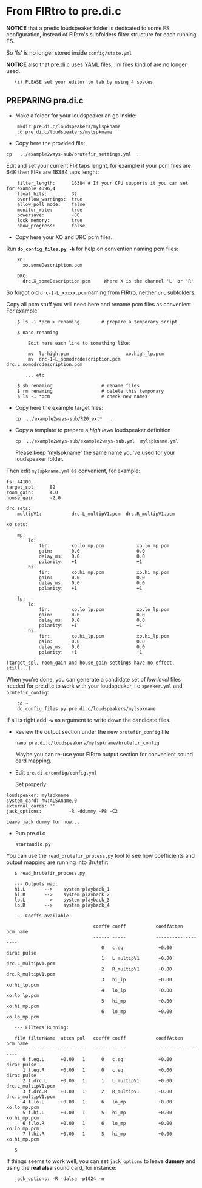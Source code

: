 # From FIRtro to pre.di.c

**NOTICE** that a predic loudspeaker folder is dedicated to some FS configuration, instead of FIRtro's subfolders filter structure for each running FS.

So 'fs' is no longer stored inside `config/state.yml`

**NOTICE** also that pre.di.c uses YAML files, .ini files kind of are no longer used.

       (i) PLEASE set your editor to tab by using 4 spaces

## PREPARING pre.di.c

- Make a folder for your loudspeaker an go inside:

```
    mkdir pre.di.c/loudspeakers/mylspkname
    cd pre.di.c/loudspeakers/mylspkname
```

- Copy here the provided file:

`cp   ../example2ways-sub/brutefir_settings.yml  .`

Edit and set your current FIR taps lenght, for example if your pcm files are 64K then FIRs are 16384 taps lenght:

```
    filter_length:      16384 # If your CPU supports it you can set for example 4096,4
    float_bits:         32
    overflow_warnings:  true
    allow_poll_mode:    false
    monitor_rate:       true
    powersave:          -80
    lock_memory:        true
    show_progress:      false
```

- Copy here your XO and DRC pcm files.

Run **`do_config_files.py -h`** for help on convention naming pcm files:

        XO:
          xo.someDescription.pcm

        DRC:
          drc.X_someDescription.pcm     Where X is the channel 'L' or 'R'

So forgot old `drc-1-L_xxxxx.pcm` naming from FIRtro, neither `drc` subfolders.

Copy all pcm stuff you will need here and rename pcm files as convenient. For example

```
    $ ls -1 *pcm > renaming        # prepare a temporary script

    $ nano renaming
    
        Edit here each line to something like:

        mv  lp-high.pcm                     xo.high_lp.pcm
        mv  drc-1-L_somodrcdescription.pcm  drc.L_somodrcdescription.pcm

       ... etc
        
    $ sh renaming                  # rename files
    $ rm renaming                  # delete this temporary
    $ ls -1 *pcm                   # check new names
```

- Copy here the example target files:

    `cp  ../example2ways-sub/R20_ext*   .`

- Copy a template to prepare a *high level* loudspeaker definition

    `cp  ../example2ways-sub/example2ways-sub.yml  mylspkname.yml`
    
    Please keep 'mylspkname' the same name you've used for your loudspeaker folder.
    
Then edit `mylspkname.yml` as convenient, for example:

```
fs: 44100
target_spl:     82
room_gain:      4.0
house_gain:     -2.0

drc_sets:
    multipV1:			drc.L_multipV1.pcm	drc.R_multipV1.pcm

xo_sets:

    mp:	
        lo:	
            fir:        xo.lo_mp.pcm         	xo.lo_mp.pcm         
            gain:       0.0                  	0.0                   
            delay_ms:   0.0                  	0.0                    
            polarity:   +1                   	+1                      
        hi:	
            fir:        xo.hi_mp.pcm         	xo.hi_mp.pcm    
            gain:       0.0                  	0.0                   
            delay_ms:   0.0                  	0.0                    
            polarity:   +1                   	+1                      

    lp:	
        lo:	
            fir:        xo.lo_lp.pcm         	xo.lo_lp.pcm         
            gain:       0.0                  	0.0                   
            delay_ms:   0.0                  	0.0                    
            polarity:   +1                   	+1                      
        hi:	
            fir:        xo.hi_lp.pcm         	xo.hi_lp.pcm    
            gain:       0.0                  	0.0                   
            delay_ms:   0.0                  	0.0                    
            polarity:   +1                   	+1               
```

    (target_spl, room_gain and house_gain settings have no effect, still...)

   
When you're done, you can generate a candidate set of *low level* files needed for pre.di.c to work with your loudspeaker, i.e `speaker.yml` and `brutefir_config`:

```
    cd ~
    do_config_files.py pre.di.c/loudspeakers/mylspkname
```

 
If all is right add `-w` as argument to write down the candidate files.

- Review the output section under the new `brutefir_config` file

    `nano pre.di.c/loudspeakers/mylspkname/brutefir_config`

    Maybe you can re-use your FIRtro output section for convenient sound card mapping.
    
- Edit `pre.di.c/config/config.yml`
    
    Set properly:
    
```
loudspeaker: mylspkname    
system_card: hw:ALSAname,0
external_cards: ''
jack_options:          -R -ddummy -P8 -C2
```

    Leave jack dummy for now...

- Run pre.di.c

    `startaudio.py`

You can use the `read_brutefir_process.py` tool to see how coefficients and output mapping are running into Brutefir:

       $ read_brutefir_process.py

       --- Outputs map:
       hi.L       -->    system:playback_1
       hi.R       -->    system:playback_2
       lo.L       -->    system:playback_3
       lo.R       -->    system:playback_4

       --- Coeffs available:

                                    coeff# coeff           coeffAtten pcm_name
                                    ------ -----           ---------- --------
                                       0   c.eq             +0.00     dirac pulse
                                       1   L_multipV1       +0.00     drc.L_multipV1.pcm
                                       2   R_multipV1       +0.00     drc.R_multipV1.pcm
                                       3   hi_lp            +0.00     xo.hi_lp.pcm
                                       4   lo_lp            +0.00     xo.lo_lp.pcm
                                       5   hi_mp            +0.00     xo.hi_mp.pcm
                                       6   lo_mp            +0.00     xo.lo_mp.pcm

       --- Filters Running:

       fil# filterName  atten pol   coeff# coeff           coeffAtten pcm_name
       ---- ----------  ----- ---   ------ -----           ---------- --------
          0 f.eq.L      +0.00   1      0   c.eq             +0.00     dirac pulse
          1 f.eq.R      +0.00   1      0   c.eq             +0.00     dirac pulse
          2 f.drc.L     +0.00   1      1   L_multipV1       +0.00     drc.L_multipV1.pcm
          3 f.drc.R     +0.00   1      2   R_multipV1       +0.00     drc.L_multipV1.pcm
          4 f.lo.L      +0.00   1      6   lo_mp            +0.00     xo.lo_mp.pcm
          5 f.hi.L      +0.00   1      5   hi_mp            +0.00     xo.hi_mp.pcm
          6 f.lo.R      +0.00   1      6   lo_mp            +0.00     xo.lo_mp.pcm
          7 f.hi.R      +0.00   1      5   hi_mp            +0.00     xo.hi_mp.pcm

       $

If things seems to work well, you can set `jack_options` to leave **dummy** and using the **real alsa** sound card, for instance:

       jack_options: -R -dalsa -p1024 -n

